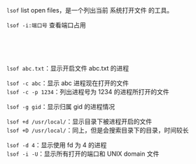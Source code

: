 
`lsof`  list open files，是一个列出当前  系统打开文件  的工具。  
  
`lsof -i:端口号`  查看端口占用  




<br><br><br>

`lsof abc.txt`：显示开启文件 abc.txt 的进程  

`lsof -c abc`：显示 abc 进程现在打开的文件  
`lsof -c -p 1234`：列出进程号为 1234 的进程所打开的文件  

`lsof -g gid`：显示归属 gid 的进程情况  

`lsof +d /usr/local/`：显示目录下被进程开启的文件  
`lsof +D /usr/local/`：同上，但是会搜索目录下的目录，时间较长  

`lsof -d 4`：显示使用 fd 为 4 的进程  
`lsof -i -U`：显示所有打开的端口和 UNIX domain 文件  